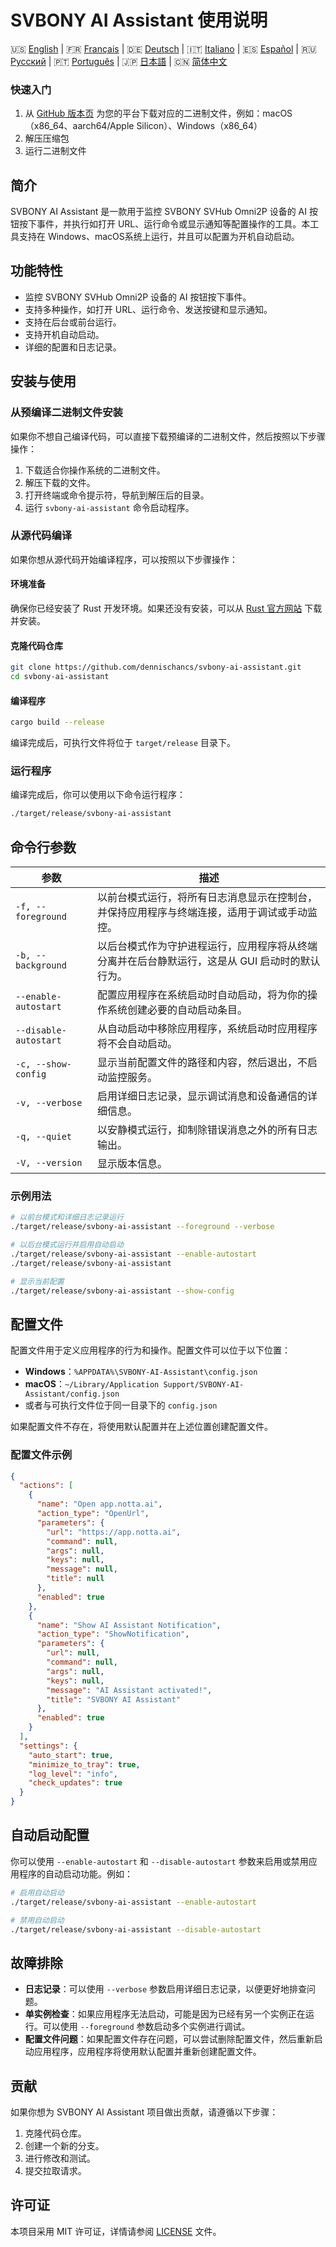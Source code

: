 # SVBONY AI Assistant 使用说明

🇺🇸 [English](https://github.com/dennischancs/svbony-ai-assistant/blob/main/README.md) | 🇫🇷 [Français](https://github.com/dennischancs/svbony-ai-assistant/blob/main/README-FR.md) | 🇩🇪 [Deutsch](https://github.com/dennischancs/svbony-ai-assistant/blob/main/README-DE.md) | 🇮🇹 [Italiano](https://github.com/dennischancs/svbony-ai-assistant/blob/main/README-IT.md) | 🇪🇸 [Español](https://github.com/dennischancs/svbony-ai-assistant/blob/main/README-ES.md) | 🇷🇺 [Русский](https://github.com/dennischancs/svbony-ai-assistant/blob/main/README-RU.md) | 🇵🇹 [Português](https://github.com/dennischancs/svbony-ai-assistant/blob/main/README-PT.md) | 🇯🇵 [日本語](https://github.com/dennischancs/svbony-ai-assistant/blob/main/README-JP.md) | 🇨🇳 [简体中文](https://github.com/dennischancs/svbony-ai-assistant/blob/main/README-CN.md)

### 快速入门

1. 从 [GitHub 版本页](https://github.com/dennischancs/svbony-ai-assistant/releases/latest) 为您的平台下载对应的二进制文件，例如：macOS（x86_64、aarch64/Apple Silicon）、Windows（x86_64）
2. 解压压缩包
3. 运行二进制文件

## 简介
SVBONY AI Assistant 是一款用于监控 SVBONY SVHub Omni2P 设备的 AI 按钮按下事件，并执行如打开 URL、运行命令或显示通知等配置操作的工具。本工具支持在 Windows、macOS系统上运行，并且可以配置为开机自动启动。

## 功能特性
- 监控 SVBONY SVHub Omni2P 设备的 AI 按钮按下事件。
- 支持多种操作，如打开 URL、运行命令、发送按键和显示通知。
- 支持在后台或前台运行。
- 支持开机自动启动。
- 详细的配置和日志记录。

## 安装与使用

### 从预编译二进制文件安装
如果你不想自己编译代码，可以直接下载预编译的二进制文件，然后按照以下步骤操作：
1. 下载适合你操作系统的二进制文件。
2. 解压下载的文件。
3. 打开终端或命令提示符，导航到解压后的目录。
4. 运行 `svbony-ai-assistant` 命令启动程序。

### 从源代码编译
如果你想从源代码开始编译程序，可以按照以下步骤操作：

#### 环境准备
确保你已经安装了 Rust 开发环境。如果还没有安装，可以从 [Rust 官方网站](https://www.rust-lang.org/tools/install) 下载并安装。

#### 克隆代码仓库
```bash
git clone https://github.com/dennischancs/svbony-ai-assistant.git
cd svbony-ai-assistant
```

#### 编译程序
```bash
cargo build --release
```
编译完成后，可执行文件将位于 `target/release` 目录下。

### 运行程序
编译完成后，你可以使用以下命令运行程序：
```bash
./target/release/svbony-ai-assistant
```

## 命令行参数
| 参数 | 描述 |
| ---- | ---- |
| `-f, --foreground` | 以前台模式运行，将所有日志消息显示在控制台，并保持应用程序与终端连接，适用于调试或手动监控。 |
| `-b, --background` | 以后台模式作为守护进程运行，应用程序将从终端分离并在后台静默运行，这是从 GUI 启动时的默认行为。 |
| `--enable-autostart` | 配置应用程序在系统启动时自动启动，将为你的操作系统创建必要的自动启动条目。 |
| `--disable-autostart` | 从自动启动中移除应用程序，系统启动时应用程序将不会自动启动。 |
| `-c, --show-config` | 显示当前配置文件的路径和内容，然后退出，不启动监控服务。 |
| `-v, --verbose` | 启用详细日志记录，显示调试消息和设备通信的详细信息。 |
| `-q, --quiet` | 以安静模式运行，抑制除错误消息之外的所有日志输出。 |
| `-V, --version` | 显示版本信息。 |

### 示例用法
```bash
# 以前台模式和详细日志记录运行
./target/release/svbony-ai-assistant --foreground --verbose

# 以后台模式运行并启用自动启动
./target/release/svbony-ai-assistant --enable-autostart
./target/release/svbony-ai-assistant

# 显示当前配置
./target/release/svbony-ai-assistant --show-config
```

## 配置文件
配置文件用于定义应用程序的行为和操作。配置文件可以位于以下位置：
- **Windows**：`%APPDATA%\SVBONY-AI-Assistant\config.json`
- **macOS**：`~/Library/Application Support/SVBONY-AI-Assistant/config.json`
- 或者与可执行文件位于同一目录下的 `config.json`

如果配置文件不存在，将使用默认配置并在上述位置创建配置文件。

### 配置文件示例
```json
{
  "actions": [
    {
      "name": "Open app.notta.ai",
      "action_type": "OpenUrl",
      "parameters": {
        "url": "https://app.notta.ai",
        "command": null,
        "args": null,
        "keys": null,
        "message": null,
        "title": null
      },
      "enabled": true
    },
    {
      "name": "Show AI Assistant Notification",
      "action_type": "ShowNotification",
      "parameters": {
        "url": null,
        "command": null,
        "args": null,
        "keys": null,
        "message": "AI Assistant activated!",
        "title": "SVBONY AI Assistant"
      },
      "enabled": true
    }
  ],
  "settings": {
    "auto_start": true,
    "minimize_to_tray": true,
    "log_level": "info",
    "check_updates": true
  }
}
```

## 自动启动配置
你可以使用 `--enable-autostart` 和 `--disable-autostart` 参数来启用或禁用应用程序的自动启动功能。例如：
```bash
# 启用自动启动
./target/release/svbony-ai-assistant --enable-autostart

# 禁用自动启动
./target/release/svbony-ai-assistant --disable-autostart
```

## 故障排除
- **日志记录**：可以使用 `--verbose` 参数启用详细日志记录，以便更好地排查问题。
- **单实例检查**：如果应用程序无法启动，可能是因为已经有另一个实例正在运行。可以使用 `--foreground` 参数启动多个实例进行调试。
- **配置文件问题**：如果配置文件存在问题，可以尝试删除配置文件，然后重新启动应用程序，应用程序将使用默认配置并重新创建配置文件。

## 贡献
如果你想为 SVBONY AI Assistant 项目做出贡献，请遵循以下步骤：
1. 克隆代码仓库。
2. 创建一个新的分支。
3. 进行修改和测试。
4. 提交拉取请求。

## 许可证
本项目采用 MIT 许可证，详情请参阅 [LICENSE](LICENSE) 文件。
